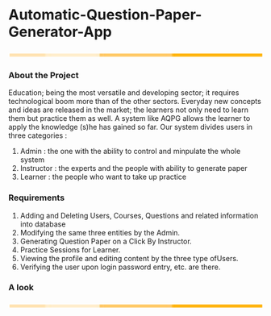 # Automatic-Question-Paper-Generator-App
![alt text](https://github.com/DEEZZU/Automatic-Question-Paper-Generator-App/blob/master/line.png "title")

### About the Project 

Education; being the most versatile and developing sector; it requires technological boom more than of the other sectors. Everyday new concepts and ideas are released in the market; the learners not only need to learn them but practice them as well. A system like AQPG allows the learner to apply the knowledge (s)he has gained so far. Our system divides users in three categories : 
1. Admin : the one with the ability to control and minpulate the whole system
2. Instructor :  the experts and the people with ability to generate paper
3. Learner : the people who want to take up practice


### Requirements

1. Adding​ ​and​ ​Deleting​ ​Users,​ ​Courses,​ ​Questions​ ​and​ ​related information​ ​into​ ​database
2. Modifying​ ​the​ ​same​ ​three​ ​entities​ ​by​ ​the​ ​Admin.
3. Generating​ ​Question​ ​Paper​ ​on​ ​a​ ​Click​ ​By​ ​Instructor.
4. Practice​ ​Sessions​ ​for​ ​Learner.
5. Viewing​ ​the​ ​profile​ ​and​ ​editing​ ​content​ ​by​ ​the​ ​three​ ​type​ ​of​ ​Users.
6. Verifying​ ​the​ ​user​ ​upon​ ​login​ ​password entry,​ ​etc.​ ​are​ ​there.

### A look

![alt text](https://github.com/DEEZZU/Automatic-Question-Paper-Generator-App/blob/master/line.png "title")
